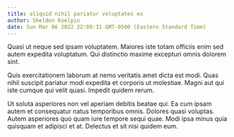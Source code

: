 ```yaml
---
title: aliquid nihil pariatur voluptates ex
author: Sheldon Koelpin
date: Sun Mar 06 2022 22:09:31 GMT-0500 (Eastern Standard Time)
---
```

Quasi ut neque sed ipsam voluptatem. Maiores iste totam officiis enim sed autem expedita voluptatum. Qui distinctio maxime excepturi omnis dolorem sint.

 Quis exercitationem laborum at nemo veritatis amet dicta est modi. Quas nihil suscipit pariatur modi expedita et corporis ut molestiae. Magni aut qui iste cumque qui velit quasi. Impedit quidem rerum.

 Ut soluta asperiores non vel aperiam debitis beatae qui. Ea cum ipsam autem et consequatur natus temporibus omnis. Dolores quasi voluptas. Autem asperiores quo quam iure tempore sequi quae. Modi ipsa minus quia quisquam et adipisci et at. Delectus et sit nisi quidem eum.